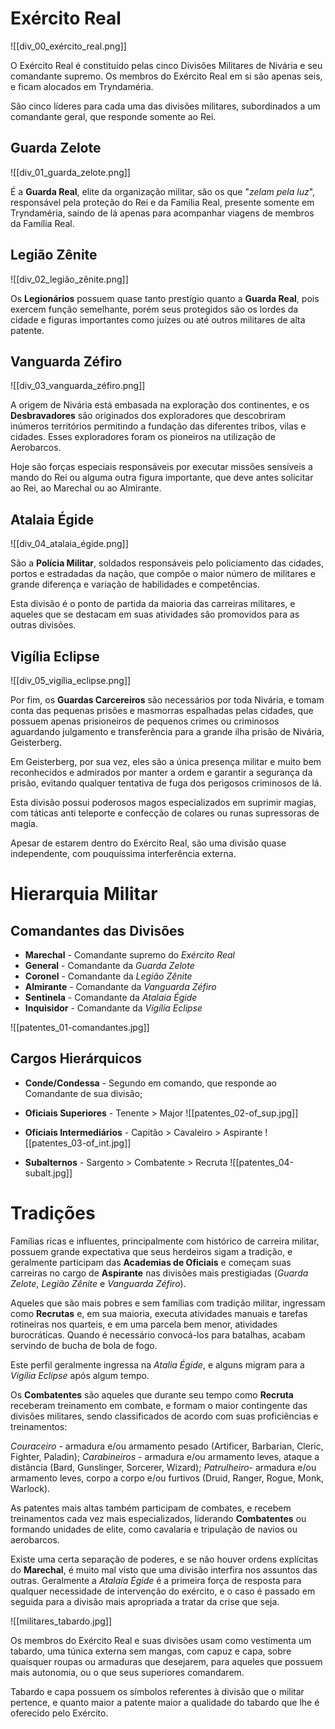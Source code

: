 
# Exército Real

![[div_00_exército_real.png]]

O Exército Real é constituído pelas cinco Divisões Militares de Nivária e seu comandante supremo. Os membros do Exército Real em si são apenas seis, e ficam alocados em Tryndaméria.

São cinco líderes para cada uma das divisões militares, subordinados a um comandante geral, que responde somente ao Rei.


## Guarda Zelote

![[div_01_guarda_zelote.png]]

É a **Guarda Real**, elite da organização militar, são os que "*zelam pela luz*", responsável pela proteção do Rei e da Família Real, presente somente em Tryndaméria, saindo de lá apenas para acompanhar viagens de membros da Família Real.


## Legião Zênite

![[div_02_legião_zênite.png]]

Os **Legionários** possuem quase tanto prestígio quanto a **Guarda Real**, pois exercem função semelhante, porém seus protegidos são os lordes da cidade e figuras importantes como juízes ou até outros militares de alta patente.


## Vanguarda Zéfiro

![[div_03_vanguarda_zéfiro.png]]

A origem de Nivária está embasada na exploração dos continentes, e os **Desbravadores** são originados dos exploradores que descobriram inúmeros territórios permitindo a fundação das diferentes tribos, vilas e cidades. Esses exploradores foram os pioneiros na utilização de Aerobarcos.

Hoje são forças especiais responsáveis por executar missões sensíveis a mando do Rei ou alguma outra figura importante, que deve antes solicitar ao Rei, ao Marechal ou ao Almirante.


## Atalaia Égide

![[div_04_atalaia_égide.png]]

São a **Polícia Militar**, soldados responsáveis pelo policiamento das cidades, portos e estradadas da nação, que compõe o maior número de militares e grande diferença e variação de habilidades e competências.

Esta divisão é o ponto de partida da maioria das carreiras militares, e aqueles que se destacam em suas atividades são promovidos para as outras divisões.


## Vigília Eclipse

![[div_05_vigília_eclipse.png]]

Por fim, os **Guardas Carcereiros** são necessários por toda Nivária, e tomam conta das pequenas prisões e masmorras espalhadas pelas cidades, que possuem apenas prisioneiros de pequenos crimes ou criminosos aguardando julgamento e transferência para a grande ilha prisão de Nivária, Geisterberg.

Em Geisterberg, por sua vez, eles são a única presença militar e muito bem reconhecidos e admirados por manter a ordem e garantir a segurança da prisão, evitando qualquer tentativa de fuga dos perigosos criminosos de lá.

Esta divisão possui poderosos magos especializados em suprimir magias, com táticas anti teleporte e confecção de colares ou runas supressoras de magia.

Apesar de estarem dentro do Exército Real, são uma divisão quase independente, com pouquíssima interferência externa.


# Hierarquia Militar


## Comandantes das Divisões

- **Marechal** - Comandante supremo do *Exército Real*
- **General** - Comandante da *Guarda Zelote*
- **Coronel** - Comandante da *Legião Zênite*
- **Almirante** - Comandante da *Vanguarda Zéfiro*
- **Sentinela** - Comandante da *Atalaia Égide*
- **Inquisidor** - Comandante da *Vigília Eclipse*

![[patentes_01-comandantes.jpg]]

## Cargos Hierárquicos

- **Conde/Condessa** - Segundo em comando, que responde ao Comandante de sua divisão;
- **Oficiais Superiores** - Tenente > Major
![[patentes_02-of_sup.jpg]]

- **Oficiais Intermediários** - Capitão > Cavaleiro > Aspirante
![[patentes_03-of_int.jpg]]

- **Subalternos** - Sargento > Combatente > Recruta
![[patentes_04-subalt.jpg]]


# Tradições

Famílias ricas e influentes, principalmente com histórico de carreira militar, possuem grande expectativa que seus herdeiros sigam a tradição, e geralmente participam das **Academias de Oficiais** e começam suas carreiras no cargo de **Aspirante** nas divisões mais prestigiadas (*Guarda Zelote*, *Legião Zênite* e *Vanguarda Zéfiro*).

Aqueles que são mais pobres e sem famílias com tradição militar, ingressam como **Recrutas** e, em sua maioria, executa atividades manuais e tarefas rotineiras nos quarteis, e em uma parcela bem menor, atividades burocráticas. Quando é necessário convocá-los para batalhas, acabam servindo de bucha de bola de fogo.

Este perfil geralmente ingressa na *Atalia Égide*, e alguns migram para a *Vigília Eclipse* após algum tempo.

Os **Combatentes** são aqueles que durante seu tempo como **Recruta** receberam treinamento em combate, e formam o maior contingente das divisões militares, sendo classificados de acordo com suas proficiências e treinamentos:

*Couraceiro* - armadura e/ou armamento pesado (Artificer, Barbarian, Cleric, Fighter, Paladin);
*Carabineiros* - armadura e/ou armamento leves, ataque a distância (Bard, Gunslinger, Sorcerer, Wizard);
*Patrulheiro*- armadura e/ou armamento leves, corpo a corpo e/ou furtivos (Druid, Ranger, Rogue, Monk, Warlock).

As patentes mais altas também participam de combates, e recebem treinamentos cada vez mais especializados, liderando **Combatentes** ou formando unidades de elite, como cavalaria e tripulação de navios ou aerobarcos.

Existe uma certa separação de poderes, e se não houver ordens explícitas do **Marechal**, é muito mal visto que uma divisão interfira nos assuntos das outras. Geralmente a *Atalaia Égide* é a primeira força de resposta para qualquer necessidade de intervenção do exército, e o caso é passado em seguida para a divisão mais apropriada a tratar da crise que seja. 


![[militares_tabardo.jpg]]

Os membros do Exército Real e suas divisões usam como vestimenta um tabardo, uma túnica externa sem mangas, com capuz e capa, sobre quaisquer roupas ou armaduras que desejarem, para aqueles que possuem mais autonomia, ou o que seus superiores comandarem.

Tabardo e capa possuem os símbolos referentes à divisão que o militar pertence, e quanto maior a patente maior a qualidade do tabardo que lhe é oferecido pelo Exército.


